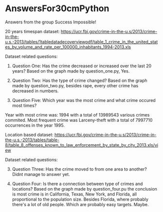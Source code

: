 # AnswersFor30cmPython
Answers from the group Success Impossible!

20 years timespan dataset: https://ucr.fbi.gov/crime-in-the-u.s/2013/crime-in-the-u.s.-2013/tables/1tabledatadecoverviewpdf/table_1_crime_in_the_united_states_by_volume_and_rate_per_100000_inhabitants_1994-2013.xls

Dataset related questions:

1. Question One: Has the crime decreased or increased over the last 20 years?
 Based on the graph made by question_one.py, Yes.

2. Question Two: Has the type of crime changed?
 Based on the graph made by question_two.py, besides rape, every other crime has decreased in numbers.

5. Question Five: Which year was the most crime and what crime occured most times?

Year with most crime was: 1994 with a total of 13989543 various crimes commited.
Most frequent crime was Larceny-theft with a total of 7997710 occurrences in the year 1995.

Location based dataset: https://ucr.fbi.gov/crime-in-the-u.s/2013/crime-in-the-u.s.-2013/tables/table-8/table_8_offenses_known_to_law_enforcement_by_state_by_city_2013.xls/view

Dataset related questions:

3. Question Three: Has the crime moved to from one area to another?
  Didnt manage to answer yet.

4. Question Four: Is there a connection between type of crimes and locations?
 Based on the graph made by question_four.pu the conclusion is most crime is in California, Texas, New York, and Florida, all proportional to the population size. Besides Florida, where probably there's a lot of old people. Which are probably easy targets. Maybe.
